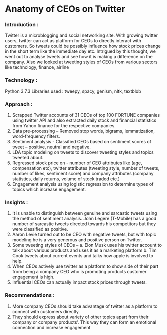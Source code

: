 # Anatomy of CEOs on Twitter

### Introduction :

Twitter is a microblogging and social networking site. With growing twitter users, twitter can act as platform for CEOs to directly interact with customers. So tweets could be possibly influence how stock prices change in the short term like the immediate day etc. Intrigued by this thought, we went out to analyse tweets and see how it is making a difference on the company. Also we looked at tweeting styles of CEOs from various sectors like technology, finance, airline

### Technology :

Python 3.7.3
Libraries used : tweepy, spacy, genism, nltk, textblob

### Approach :

1.	Scrapped Twitter accounts of 31 CEOs of top 100 FORTUNE companies using twitter API and also extracted daily stock and financial statistics from Yahoo finance for the respective companies.
2.	Data pre-processing – Removed stop words, bigrams, lemmatization, word-frequency filters. 
3.	Sentiment analysis - Classified CEOs based on sentiment scores of tweet – positive, neutral and negative.
4.	LDA topic modeling on tweets to discover tweeting styles and topics tweeted about.
5.	Regressed stock price on - number of CEO attributes like (age, compensation etc), twitter attributes (tweeting style, number of tweets, number of likes, sentiment score) and company attributes (company statistics, daily returns, volume of stock traded etc.) 
6.	Engagement analysis using logistic regression to determine types of topics which increase engagement.

### Insights :

1.	It is unable to distinguish between genuine and sarcastic tweets using the method of  sentiment analysis. John Legere (T-Mobile) has a good number of sarcastic tweets directed towards his competitors but they were classified as positive.
2.	Aaron Levie turned out to be CEO with negative tweets, but with topic modeling he is a very generous and positive person on Twitter.
3.	Some tweeting styles of CEOs –
a.	Elon Musk uses his twitter account to talk about various products and uses it as a marketing platform
b.	Tim Cook tweets about current events and talks how apple is involved to help.
4.	When CEOs actively use twitter as a platform to show side of their part from being a company CEO who is promoting products customer engagement is high. 
5.	Influential CEOs can actually impact stock prices through tweets.  

### Recommendations :

1.	More company CEOs should take advantage of twitter as a platform to connect with customers directly.
2.	They should express about variety of other topics apart from their company or company products’. This way they can form an emotional connection and increase engagement

 


